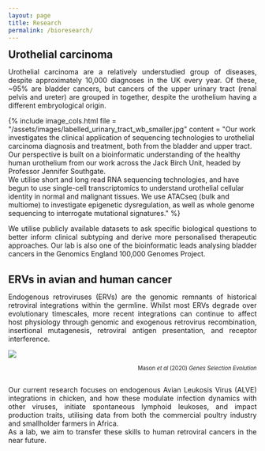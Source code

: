 ```yaml
---
layout: page
title: Research
permalink: /bioresearch/
---
```


<span style="font-size:1.5em;">**Urothelial carcinoma**</span><br/>
<p align="justify">
Urothelial carcinoma are a relatively understudied group of diseases, despite approximately 10,000 diagnoses in the UK every year. Of these, ~95% are bladder cancers, but cancers of the upper urinary tract (renal pelvis and ureter) are grouped in together, despite the urothelium having a different embryological origin. <br/></p>

{% include image_cols.html 
	file = "/assets/images/labelled_urinary_tract_wb_smaller.jpg"
	content = "Our work investigates the clinical application of sequencing technologies to urothelial carcinoma diagnosis and treatment, both from the bladder and upper tract. Our perspective is built on a bioinformatic understanding of the healthy human urothelium from our work across the Jack Birch Unit, headed by Professor Jennifer Southgate. <br/><span style="font-size:1.5em;"> </span>
	We utilise short and long read RNA sequencing technologies, and have begun to use single-cell transcriptomics to understand urothelial cellular identity in normal and malignant tissues. We use ATACseq (bulk and multiome) to investigate epigenetic dysregulation, as well as whole genome sequencing to interrogate mutational signatures."
%}

<p align="justify">
We utilise publicly available datasets to ask specific biological questions to better inform clinical subtyping and derive more personalised therapeutic approaches. Our lab is also one of the bioinformatic leads analysing bladder cancers in the Genomics England 100,000 Genomes Project.
<br/><br/></p>



<span style="font-size:1.5em;">**ERVs in avian and human cancer**</span><br/>
<p align="justify">
Endogenous retroviruses (ERVs) are the genomic remnants of historical retroviral integrations within the germline. Whilst most ERVs degrade over evolutionary timescales, more recent integrations can continue to affect host physiology through genomic and exogenous retrovirus recombination, insertional mutagenesis, retroviral antigen presentation, and receptor interference.<br/></p>

[<img src="/assets/images/ALVE_schematic.jpg">](https://doi.org/10.1186/s12711-020-00548-4)
<div style="text-align: right"><span style="font-size:0.8em;"> Mason <em>et al</em> (2020) <em>Genes Selection Evolution</em><br/><br/></span></div>

<p align="justify">
Our current research focuses on endogenous Avian Leukosis Virus (ALVE) integrations in chicken, and how these modulate infection dynamics with other viruses, initiate spontaneous lymphoid leukoses, and impact production traits, utilising data from both the commercial poultry industry and smallholder farmers in Africa. <br/><span style="font-size:1.5em;"> </span>
As a lab, we aim to transfer these skills to human retroviral cancers in the near future.
</p>


